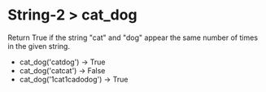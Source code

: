 # String-2 > cat_dog

Return True if the string "cat" and "dog" appear the same number of times in the given string.

- cat_dog('catdog') → True
- cat_dog('catcat') → False
- cat_dog('1cat1cadodog') → True